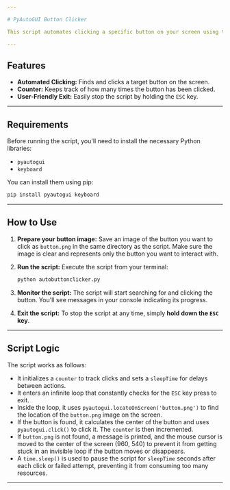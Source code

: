 ```yaml
---

# PyAutoGUI Button Clicker

This script automates clicking a specific button on your screen using the `pyautogui` library. It continuously searches for an image of the button and clicks it when found.

---
```


## Features

* **Automated Clicking:** Finds and clicks a target button on the screen.
* **Counter:** Keeps track of how many times the button has been clicked.
* **User-Friendly Exit:** Easily stop the script by holding the `ESC` key.

---

## Requirements

Before running the script, you'll need to install the necessary Python libraries:

* `pyautogui`
* `keyboard`

You can install them using pip:

```bash
pip install pyautogui keyboard
```

---

## How to Use

1.  **Prepare your button image:**
    Save an image of the button you want to click as `button.png` in the same directory as the script. Make sure the image is clear and represents only the button you want to interact with.

2.  **Run the script:**
    Execute the script from your terminal:

    ```bash
    python autobuttonclicker.py
    ```

3.  **Monitor the script:**
    The script will start searching for and clicking the button. You'll see messages in your console indicating its progress.

4.  **Exit the script:**
    To stop the script at any time, simply **hold down the `ESC` key**.

---

## Script Logic

The script works as follows:

* It initializes a `counter` to track clicks and sets a `sleepTime` for delays between actions.
* It enters an infinite loop that constantly checks for the `ESC` key press to exit.
* Inside the loop, it uses `pyautogui.locateOnScreen('button.png')` to find the location of the `button.png` image on the screen.
* If the button is found, it calculates the center of the button and uses `pyautogui.click()` to click it. The `counter` is then incremented.
* If `button.png` is not found, a message is printed, and the mouse cursor is moved to the center of the screen (960, 540) to prevent it from getting stuck in an invisible loop if the button moves or disappears.
* A `time.sleep()` is used to pause the script for `sleepTime` seconds after each click or failed attempt, preventing it from consuming too many resources.

---
